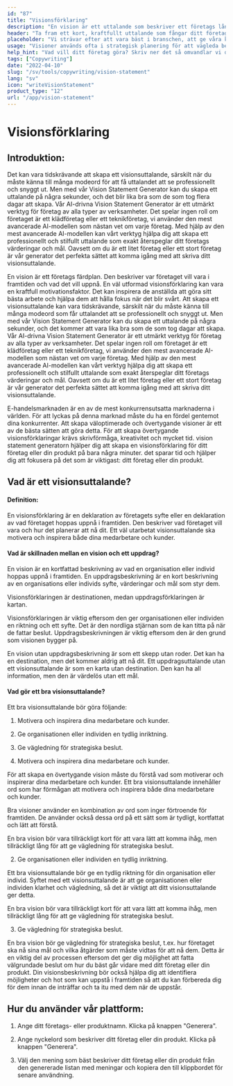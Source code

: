 ```yaml
---
id: "87"
title: "Visionsförklaring"
description: "En vision är ett uttalande som beskriver ett företags långsiktiga mål. Det är ett uttalande om vad företaget vill uppnå och används ofta som ett sätt att motivera och inspirera anställda."
header: "Ta fram ett kort, kraftfullt uttalande som fångar ditt företags essens."
placeholder: "Vi strävar efter att vara bäst i branschen, att ge våra kunder den bästa möjliga upplevelsen och att ha en positiv inverkan på världen."
usage: "Visioner används ofta i strategisk planering för att vägleda beslutsfattandet och inspirera anställda och kunder. Följande generator kan hjälpa dig att skapa en vision som är nära kopplad till ditt varumärke."
help_hint: "Vad vill ditt företag göra? Skriv ner det så omvandlar vi det till en vision med utgångspunkt i den information som du har lämnat."
tags: ["Copywriting"]
date: "2022-04-10"
slug: "/sv/tools/copywriting/vision-statement"
lang: "sv"
icon: "writeVisionStatement"
product_type: "12"
url: "/app/vision-statement"
---
```


# Visionsförklaring

## Introduktion:

Det kan vara tidskrävande att skapa ett visionsuttalande, särskilt när du måste känna till många modeord för att få uttalandet att se professionellt och snyggt ut. Men med vår Vision Statement Generator kan du skapa ett uttalande på några sekunder, och det blir lika bra som de som tog flera dagar att skapa. Vår AI-drivna Vision Statement Generator är ett utmärkt verktyg för företag av alla typer av verksamheter. Det spelar ingen roll om företaget är ett klädföretag eller ett teknikföretag, vi använder den mest avancerade AI-modellen som nästan vet om varje företag. Med hjälp av den mest avancerade AI-modellen kan vårt verktyg hjälpa dig att skapa ett professionellt och stilfullt uttalande som exakt återspeglar ditt företags värderingar och mål. Oavsett om du är ett litet företag eller ett stort företag är vår generator det perfekta sättet att komma igång med att skriva ditt visionsuttalande.

En vision är ett företags färdplan. Den beskriver var företaget vill vara i framtiden och vad det vill uppnå. En väl utformad visionsförklaring kan vara en kraftfull motivationsfaktor. Det kan inspirera de anställda att göra sitt bästa arbete och hjälpa dem att hålla fokus när det blir svårt. Att skapa ett visionsuttalande kan vara tidskrävande, särskilt när du måste känna till många modeord som får uttalandet att se professionellt och snyggt ut. Men med vår Vision Statement Generator kan du skapa ett uttalande på några sekunder, och det kommer att vara lika bra som de som tog dagar att skapa. Vår AI-drivna Vision Statement Generator är ett utmärkt verktyg för företag av alla typer av verksamheter. Det spelar ingen roll om företaget är ett klädföretag eller ett teknikföretag, vi använder den mest avancerade AI-modellen som nästan vet om varje företag. Med hjälp av den mest avancerade AI-modellen kan vårt verktyg hjälpa dig att skapa ett professionellt och stilfullt uttalande som exakt återspeglar ditt företags värderingar och mål. Oavsett om du är ett litet företag eller ett stort företag är vår generator det perfekta sättet att komma igång med att skriva ditt visionsuttalande.

E-handelsmarknaden är en av de mest konkurrensutsatta marknaderna i världen. För att lyckas på denna marknad måste du ha en fördel gentemot dina konkurrenter. Att skapa väloptimerade och övertygande visioner är ett av de bästa sätten att göra detta. För att skapa övertygande visionsförklaringar krävs skrivförmåga, kreativitet och mycket tid. vision statement generatorn hjälper dig att skapa en visionsförklaring för ditt företag eller din produkt på bara några minuter. det sparar tid och hjälper dig att fokusera på det som är viktigast: ditt företag eller din produkt.

## Vad är ett visionsuttalande?

#### Definition:

En visionsförklaring är en deklaration av företagets syfte eller en deklaration av vad företaget hoppas uppnå i framtiden. Den beskriver vad företaget vill vara och hur det planerar att nå dit. Ett väl utarbetat visionsuttalande ska motivera och inspirera både dina medarbetare och kunder.

#### Vad är skillnaden mellan en vision och ett uppdrag?

En vision är en kortfattad beskrivning av vad en organisation eller individ hoppas uppnå i framtiden. En uppdragsbeskrivning är en kort beskrivning av en organisations eller individs syfte, värderingar och mål som styr dem.

Visionsförklaringen är destinationen, medan uppdragsförklaringen är kartan.

Visionsförklaringen är viktig eftersom den ger organisationen eller individen en riktning och ett syfte. Det är den nordliga stjärnan som de kan titta på när de fattar beslut. Uppdragsbeskrivningen är viktig eftersom den är den grund som visionen bygger på.

En vision utan uppdragsbeskrivning är som ett skepp utan roder. Det kan ha en destination, men det kommer aldrig att nå dit. Ett uppdragsuttalande utan ett visionsuttalande är som en karta utan destination. Den kan ha all information, men den är värdelös utan ett mål.

#### Vad gör ett bra visionsuttalande?

Ett bra visionsuttalande bör göra följande:

1. Motivera och inspirera dina medarbetare och kunder.

2. Ge organisationen eller individen en tydlig inriktning.

3. Ge vägledning för strategiska beslut.

4. Motivera och inspirera dina medarbetare och kunder.

För att skapa en övertygande vision måste du förstå vad som motiverar och inspirerar dina medarbetare och kunder. Ett bra visionsuttalande innehåller ord som har förmågan att motivera och inspirera både dina medarbetare och kunder.

Bra visioner använder en kombination av ord som inger förtroende för framtiden. De använder också dessa ord på ett sätt som är tydligt, kortfattat och lätt att förstå.

En bra vision bör vara tillräckligt kort för att vara lätt att komma ihåg, men tillräckligt lång för att ge vägledning för strategiska beslut.

2. Ge organisationen eller individen en tydlig inriktning.

Ett bra visionsuttalande bör ge en tydlig riktning för din organisation eller individ. Syftet med ett visionsuttalande är att ge organisationen eller individen klarhet och vägledning, så det är viktigt att ditt visionsuttalande ger detta.

En bra vision bör vara tillräckligt kort för att vara lätt att komma ihåg, men tillräckligt lång för att ge vägledning för strategiska beslut.

3. Ge vägledning för strategiska beslut.

En bra vision bör ge vägledning för strategiska beslut, t.ex. hur företaget ska nå sina mål och vilka åtgärder som måste vidtas för att nå dem. Detta är en viktig del av processen eftersom det ger dig möjlighet att fatta välgrundade beslut om hur du bäst går vidare med ditt företag eller din produkt. Din visionsbeskrivning bör också hjälpa dig att identifiera möjligheter och hot som kan uppstå i framtiden så att du kan förbereda dig för dem innan de inträffar och ta itu med dem när de uppstår.

## Hur du använder vår plattform:

1. Ange ditt företags- eller produktnamn. Klicka på knappen "Generera".

2. Ange nyckelord som beskriver ditt företag eller din produkt. Klicka på knappen "Generera".

3. Välj den mening som bäst beskriver ditt företag eller din produkt från den genererade listan med meningar och kopiera den till klippbordet för senare användning.
